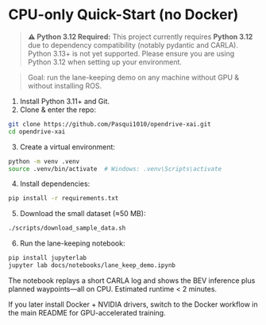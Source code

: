 # CPU-only Quick-Start (no Docker)

> **⚠️ Python 3.12 Required:**
> This project currently requires **Python 3.12** due to dependency compatibility (notably pydantic and CARLA). Python 3.13+ is not yet supported. Please ensure you are using Python 3.12 when setting up your environment.

> Goal: run the lane-keeping demo on any machine without GPU & without installing ROS.

1. Install Python 3.11+ and Git.
2. Clone & enter the repo:

```bash
git clone https://github.com/Pasqui1010/opendrive-xai.git
cd opendrive-xai
```
3. Create a virtual environment:

```bash
python -m venv .venv
source .venv/bin/activate  # Windows: .venv\Scripts\activate
```
4. Install dependencies:

```bash
pip install -r requirements.txt
```
5. Download the small dataset (≈50 MB):

```bash
./scripts/download_sample_data.sh
```
6. Run the lane-keeping notebook:

```bash
pip install jupyterlab
jupyter lab docs/notebooks/lane_keep_demo.ipynb
```

The notebook replays a short CARLA log and shows the BEV inference plus planned waypoints—all on CPU. Estimated runtime < 2 minutes.

If you later install Docker + NVIDIA drivers, switch to the Docker workflow in the main README for GPU-accelerated training. 